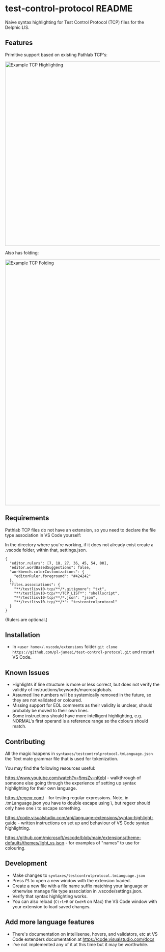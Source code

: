 # test-control-protocol README

Naive syntax highlighting for Test Control Protocol (TCP) files for the Delphic LIS.

## Features

Primitive support based on existing Pathlab TCP's:

<img src="https://github.com/pl-jamesi/test-control-protocol/blob/master/images/tcp-highlighting-example.png?raw=true" alt="Example TCP Highlighting" width="600px" />

Also has folding:

<img src="https://github.com/pl-jamesi/test-control-protocol/blob/master/images/collapse-tcp.gif?raw=true" alt="Example TCP Folding" width="800px" />

## Requirements

Pathlab TCP files do not have an extension, so you need to declare the file type association in VS Code yourself:

In the directory where you're working, if it does not already exist create a .vscode folder, within that, settings.json.

```
{
  "editor.rulers": [7, 18, 27, 36, 45, 54, 80],
  "editor.wordBasedSuggestions": false,
  "workbench.colorCustomizations": {
    "editorRuler.foreground": "#424242"
  },
  "files.associations": {
    "**/testlisv10-tcp/**/*.gitignore": "txt",
    "**/testlisv10-tcp/**/TCP_LIST*": "shellscript",
    "**/testlisv10-tcp/**/*.json": "json",
    "**/testlisv10-tcp/**/*": "testcontrolprotocol"
  }
}
```

(Rulers are optional.)

## Installation

- In `<user home>/.vscode/extensions` folder `git clone https://github.com/pl-jamesi/test-control-protocol.git` and restart VS Code.

## Known Issues

- Highlights if line structure is more or less correct, but does not verify the validity of instructions/keywords/macros/globals.
- Assumed line numbers will be systemically removed in the future, so they are not validated or coloured.
- Missing support for EOL comments as their validity is unclear, should probably be moved to their own lines.
- Some instructions should have more intelligent highlighting, e.g. NORMAL's first operand is a reference range so the colours should match.

## Contributing

All the magic happens in `syntaxes/testcontrolprotocol.tmLanguage.json` the Text mate grammar file that is used for tokenization.

You may find the following resources useful:

https://www.youtube.com/watch?v=5msZv-nKebI - walkthrough of someone else going through the experience of setting up syntax highlighting for their own language.

https://regexr.com/ - for testing regular expressions. Note, in .tmLanguage.json you have to double escape using \\, but regexr should only have one \ to escape something.

https://code.visualstudio.com/api/language-extensions/syntax-highlight-guide - written instructions on set up and behaviour of VS Code syntax highlighting.

https://github.com/microsoft/vscode/blob/main/extensions/theme-defaults/themes/light_vs.json - for examples of "names" to use for colouring.

## Development

- Make changes to `syntaxes/testcontrolprotocol.tmLanguage.json`
- Press `F5` to open a new window with the extension loaded.
- Create a new file with a file name suffix matching your language or otherwise manage file type association in .vscode/settings.json.
- Verify that syntax highlighting works.
- You can also reload (`Ctrl+R` or `Cmd+R` on Mac) the VS Code window with your extension to load saved changes.

## Add more language features

- There's documentation on intellisense, hovers, and validators, etc at VS Code extenders documentation at https://code.visualstudio.com/docs
- I've not implemented any of it at this time but it may be worthwhile.
